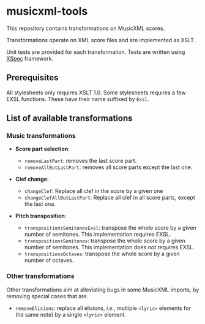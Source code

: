 # musicxml-tools

This repository contains transformations on MusicXML scores.

Transformations operate on XML score files and are implemented as XSLT.

Unit tests are provided for each transformation. Tests are written using [XSpec](https://github.com/xspec/xspec) framework.

## Prerequisites

All stylesheets only requires XSLT 1.0.
Some stylesheets requires a few EXSL functions. These have their name suffixed by `Exsl`.

## List of available transformations

### Music transformations

* **Score part selection**:
  * `removeLastPart`: removes the last score part.
  * `removeAllButLastPart`: removes all score parts except the last one.

* **Clef change**:

  * `changeClef`: Replace all clef in the score by a given one
  * `changeClefAllButLastPart`: Replace all clef in all score parts, except the last one.

* **Pitch transposition**:
  * `transpositionsSemitonesExsl`: transpose the whole score by a given number of semitones. This implementation requires EXSL.
  * `transpositionsSemitones`: transpose the whole score by a given number of semitones. This implementation does _not_ requires EXSL.
  * `transpositionsOctaves`: transpose the whole score by a given number of octaves.

### Other transformations

Other transformations aim at alleviating bugs in some MusicXML imports, by removing special cases that are.

* `removeElisions`: replace all elisions, _i.e._, multiple `<lyric>` elements for the same note) by a single `<lyric>` element.